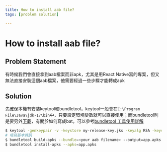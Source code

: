 ```yaml
---
title: How to install aab file?
tags: [problem solution]

---
```


# How to install aab file?
## Problem Statement
有時候我們會直接拿到aab檔案而非apk，尤其是用React Native寫的專案，但又無法直接安裝這個aab檔案，他需要經過一些步驟才能轉成apk
## Solution
先確保本機有安裝keytool和bundletool，keytool一般會在`C:\Program File\Java\jdk-17\bin`中，只要設定環境變數就可以直接使用；而bundletool則是要另外[下載](https://github.com/google/bundletool/releases)，有關於如何寫成bat，可以參考[bundletool 工具使用詳解](https://blog.csdn.net/yingaizhu/article/details/119545459)
```bash
$ keytool -genkeypair -v -keystore my-release-key.jks -keyalg RSA -keysize 2048 -validity 10000 -alias my-key-alias
# 填寫基本資訊
$ bundletool build-apks --bundle=<your aab filename> --output=app.apks --ks=./my-release-key.jks --ks-key-alias=my-key-alias
$ bundletool install-apks --apks=app.apks
```